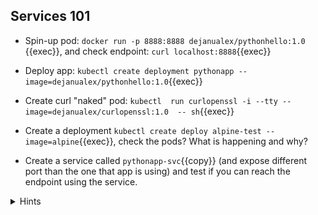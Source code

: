 ## Services 101

* Spin-up pod: `docker run -p 8888:8888 dejanualex/pythonhello:1.0 `{{exec}}, and check endpoint: `curl localhost:8888`{{exec}}

* Deploy app: `kubectl create deployment pythonapp --image=dejanualex/pythonhello:1.0`{{exec}}

* Create curl "naked" pod: `kubectl  run curlopenssl -i --tty --image=dejanualex/curlopenssl:1.0  -- sh`{{exec}} 

* Create a deployment `kubectl create deploy alpine-test --image=alpine`{{exec}}, check the pods? What is happening and why?

* Create a service called `pythonapp-svc`{{copy}} (and expose different port than the one that app is using) and test if you can reach the endpoint using the service.

<details>
<summary>Hints</summary>
Create service <code>kubectl expose deployment pythonapp --name=pythonapp-svc --port=8081 --target-port=8888</code>
<br>
Check the endpoint using the service <code>kubectl exec po/curlopenssl -- curl -s pythonapp-svc.default.svc.cluster.local:8081></code>
</details>
